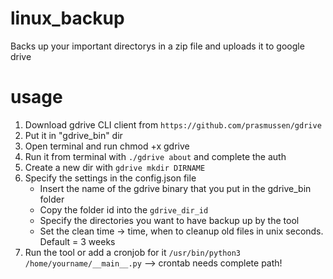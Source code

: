 # linux_backup
Backs up your important directorys in a zip file and uploads it to google drive

# usage  
1. Download gdrive CLI client from `https://github.com/prasmussen/gdrive`
2. Put it in "gdrive_bin" dir
3. Open terminal and run chmod +x gdrive
4. Run it from terminal with `./gdrive about` and complete the auth
5. Create a new dir with `gdrive mkdir DIRNAME`
6. Specify the settings in the config.json file
    - Insert the name of the gdrive binary that you put in the gdrive_bin folder
    - Copy the folder id into the `gdrive_dir_id`
    - Specify the directories you want to have backup up by the tool
    - Set the clean time -> time, when to cleanup old files in unix seconds. Default = 3 weeks
7. Run the tool or add a cronjob for it `/usr/bin/python3 /home/yourname/__main__.py` --> crontab needs complete path!
